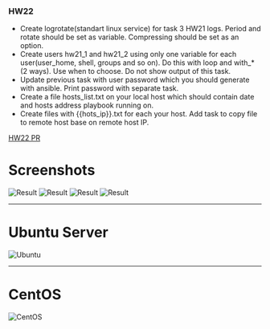 ### HW22

- Create logrotate(standart linux service) for task 3 HW21 logs. Period and rotate should be set as variable. Compressing should be set as an option.
- Create users hw21_1 and hw21_2 using only one variable for each user(user_home, shell, groups and so on). Do this with loop and with_*(2 ways). Use when to choose.
Do not show output of this task.
- Update previous task with user password which you should generate with ansible. Print password with separate task.
- Create a file hosts_list.txt on your local host which should contain date and hosts address playbook running on.
- Create files with {{hots_ip}}.txt for each your host. Add  task to copy file to remote host base on remote host IP.

[HW22 PR](https://github.com/nsdementar/TMS/pull/13)

# Screenshots

![Result](https://i.ibb.co/R90Q2qW/Result-1.jpg)
![Result](https://i.ibb.co/RQLtmKv/Result-2.jpg)
![Result](https://i.ibb.co/rp4KZdn/Result-3.jpg)
![Result](https://i.ibb.co/L9BfKB9/hosts-ip.jpg)

-------------------------
# Ubuntu Server

![Ubuntu](https://i.ibb.co/LQzjpY0/Ubuntu.jpg)

-------------------------
# CentOS

![CentOS](https://i.ibb.co/C6gzQ1Y/CentOS.jpg)
